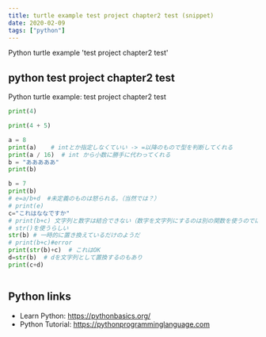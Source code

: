 ```yaml
---
title: turtle example test project chapter2 test (snippet)
date: 2020-02-09
tags: ["python"]
---
```

Python turtle example 'test project chapter2 test'


## python test project chapter2 test

Python turtle example: test project chapter2 test

```python
print(4)

print(4 + 5)

a = 8
print(a)    # intとか指定しなくていい -> =以降のもので型を判断してくれる
print(a / 16)  # int から小数に勝手に代わってくれる
b = "あああああ"
print(b)

b = 7
print(b)
# e=a/b+d  #未定義のものは怒られる。（当然では？）
# print(e)
c="これはななですか"
# print(b+c) 文字列と数字は結合できない（数字を文字列にするのは別の関数を使うのでは）
# str()を使うらしい
str(b) # 一時的に置き換えているだけのようだ
# print(b+c)#error
print(str(b)+c)  # これはOK
d=str(b)  # dを文字列として置換するのもあり
print(c+d)



```

## Python links

- Learn Python: https://pythonbasics.org/
- Python Tutorial: https://pythonprogramminglanguage.com
